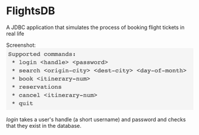 # FlightsDB

A JDBC application that simulates the process of booking flight tickets in real life

Screenshot:
![screenshot](https://raw.githubusercontent.com/EmilyCheoh/FlightsDB/master/screenshot.png)

*_login_* takes a user's handle (a short username) and password and checks that they exist in the database.
